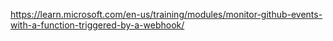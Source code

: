 https://learn.microsoft.com/en-us/training/modules/monitor-github-events-with-a-function-triggered-by-a-webhook/

